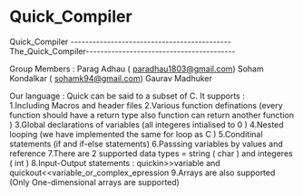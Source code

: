 # Quick_Compiler
Quick_Compiler
--------------------------------------------The_Quick_Compiler-----------------------------------------

Group Members : Parag Adhau     ( paradhau1803@gmail.com)
                Soham Kondalkar ( sohamk94@gmail.com)
             	Gaurav Madhuker
             
Our language : Quick can be said to a subset of C.
It supports :  
1.Including Macros and header files
2.Various function definations (every function should have a return type also function can return another function )
3.Global declarations of variables (all integeres intialised to 0 )
4.Nested looping (we have implemented the same for loop as C )
5.Conditinal statements (if and if-else statements)
6.Passsing variables by values and reference
7.There are 2 supported data types = string ( char ) and integeres ( int )
8.Input-Output statements : quickin>>variable and quickout<<variable_or_complex_epression
9.Arrays are also supported (Only One-dimensional arrays are supported)
